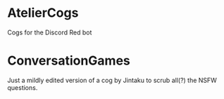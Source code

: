 # AtelierCogs
Cogs for the Discord Red bot


# ConversationGames

Just a mildly edited version of a cog by Jintaku to scrub all(?) the NSFW questions.
